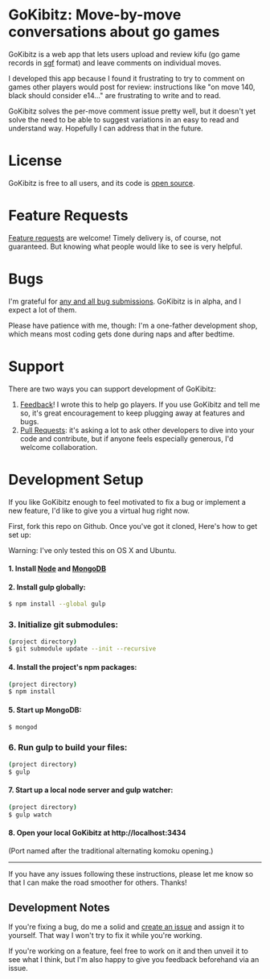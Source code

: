 GoKibitz: Move-by-move conversations about go games
===================================================

GoKibitz is a web app that lets users upload and review kifu (go game records in [sgf](http://www.red-bean.com/sgf/) format) and leave comments on individual moves.

I developed this app because I found it frustrating to try to comment on games other players would post for review: instructions like "on move 140, black should consider e14..." are frustrating to write and to read.

GoKibitz solves the per-move comment issue pretty well, but it doesn't yet solve the need to be able to suggest variations in an easy to read and understand way. Hopefully I can address that in the future.

License
=======
GoKibitz is free to all users, and its code is [open source](blob/master/LICENSE).

Feature Requests
================
[Feature requests](https://github.com/neagle/gokibitz/issues) are welcome! Timely delivery is, of course, not guaranteed. But knowing what people would like to see is very helpful.

Bugs
====

I'm grateful for [any and all bug submissions](https://github.com/neagle/gokibitz/issues). GoKibitz is in alpha, and I expect a lot of them.

Please have patience with me, though: I'm a one-father development shop, which means most coding gets done during naps and after bedtime.

Support
=======

There are two ways you can support development of GoKibitz:

1. [Feedback](mailto:nate@nateeagle.com)! I wrote this to help go players. If you use GoKibitz and tell me so, it's great encouragement to keep plugging away at features and bugs.
2. [Pull Requests](https://github.com/neagle/gokibitz/pulls): it's asking a lot to ask other developers to dive into your code and contribute, but if anyone feels especially generous, I'd welcome collaboration.

Development Setup
=================

If you like GoKibitz enough to feel motivated to fix a bug or implement a new feature, I'd like to give you a virtual hug right now.

First, fork this repo on Github. Once you've got it cloned, Here's how to get set up:

Warning: I've only tested this on OS X and Ubuntu.

#### 1. Install [Node](http://nodejs.org/) and [MongoDB](http://www.mongodb.com/h/a)
#### 2. Install gulp globally:

```sh
$ npm install --global gulp
```

### 3. Initialize git submodules:

```sh
(project directory)
$ git submodule update --init --recursive
```

#### 4. Install the project's npm packages:

```sh
(project directory)
$ npm install
```

#### 5. Start up MongoDB:

```sh
$ mongod
```

### 6. Run gulp to build your files:

```sh
(project directory)
$ gulp
```

#### 7. Start up a local node server and gulp watcher:

```sh
(project directory)
$ gulp watch
```

#### 8. Open your local GoKibitz at http://localhost:3434

(Port named after the traditional alternating komoku opening.)

- - -

If you have any issues following these instructions, please let me know so that I can make the road smoother for others. Thanks!

Development Notes
-----------------

If you're fixing a bug, do me a solid and [create an issue](https://github.com/neagle/gokibitz/issues/new) and assign it to yourself. That way I won't try to fix it while you're working.

If you're working on a feature, feel free to work on it and then unveil it to see what I think, but I'm also happy to give you feedback beforehand via an issue.
